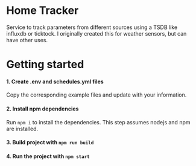 # Home Tracker
Service to track parameters from different sources using a TSDB like influxdb or ticktock. I originally created this for weather sensors, but can have other uses.

# Getting started
#### 1. Create .env and schedules.yml files
Copy the corresponding example files and update with your information.
#### 2. Install npm dependencies
Run `npm i` to install the dependencies. This step assumes nodejs and npm are installed.
#### 3. Build project with `npm run build`
#### 4. Run the project with `npm start`

